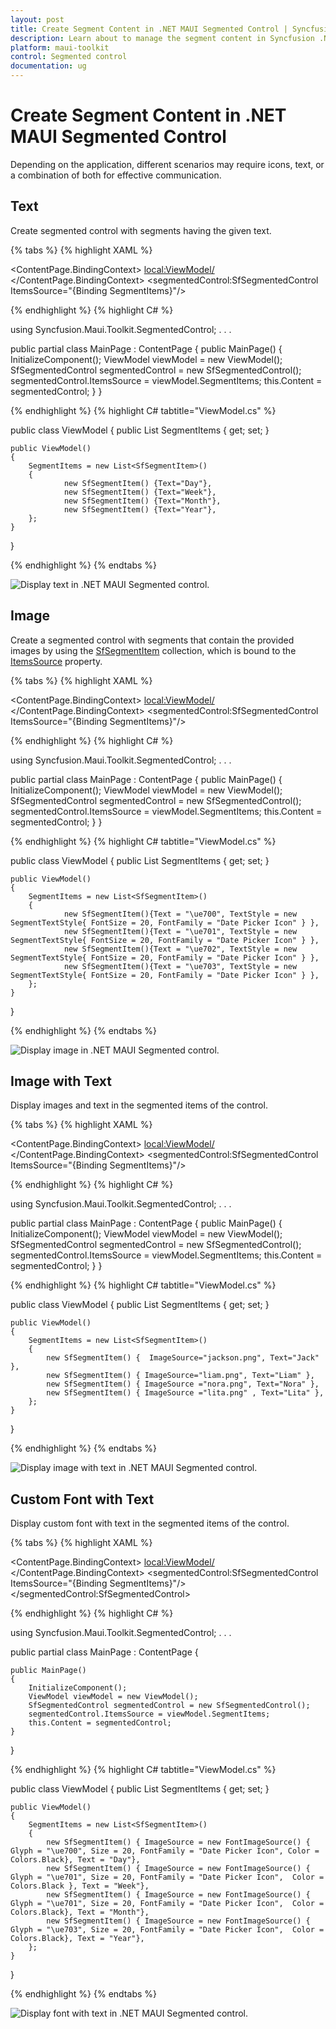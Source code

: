 ```yaml
---
layout: post
title: Create Segment Content in .NET MAUI Segmented Control | Syncfusion
description: Learn about to manage the segment content in Syncfusion .NET MAUI Segmented control (SfSegmentedControl).
platform: maui-toolkit
control: Segmented control
documentation: ug
---
```

 
# Create Segment Content in .NET MAUI Segmented Control

Depending on the application, different scenarios may require icons, text, or a combination of both for effective communication.

## Text
Create segmented control with segments having the given text.

{% tabs %}
{% highlight XAML %}

<ContentPage   
    xmlns:local="clr-namespace:SegmentSample"
    xmlns:segmentedControl="clr-namespace:Syncfusion.Maui.Toolkit.SegmentedControl;assembly=Syncfusion.Maui.Toolkit">
    <ContentPage.BindingContext>
        <local:ViewModel/>
    </ContentPage.BindingContext>
    <segmentedControl:SfSegmentedControl ItemsSource="{Binding SegmentItems}"/>
</ContentPage>

{% endhighlight %}
{% highlight C# %}

using Syncfusion.Maui.Toolkit.SegmentedControl;
. . .

public partial class MainPage : ContentPage
{
    public MainPage()
    {
        InitializeComponent();
        ViewModel viewModel = new ViewModel();
        SfSegmentedControl segmentedControl = new SfSegmentedControl();
        segmentedControl.ItemsSource = viewModel.SegmentItems;
        this.Content = segmentedControl;
    }
}

{% endhighlight %}
{% highlight C# tabtitle="ViewModel.cs" %}

public class ViewModel
{
    public List<SfSegmentItem> SegmentItems { get; set; }

    public ViewModel()
    {
        SegmentItems = new List<SfSegmentItem>()
        {
                new SfSegmentItem() {Text="Day"},
                new SfSegmentItem() {Text="Week"},
                new SfSegmentItem() {Text="Month"},
                new SfSegmentItem() {Text="Year"},
        };
    }
}

{% endhighlight %}
{% endtabs %}

![Display text in .NET MAUI Segmented control.](images/populating-segment-items/text.png)

## Image
Create a segmented control with segments that contain the provided images by using the [SfSegmentItem](https://help.syncfusion.com/cr/maui-toolkit/Syncfusion.Maui.Toolkit.SegmentedControl.SfSegmentItem.html) collection, which is bound to the [ItemsSource](https://help.syncfusion.com/cr/maui-toolkit/Syncfusion.Maui.Toolkit.SegmentedControl.SfSegmentedControl.html#Syncfusion_Maui_Toolkit_SegmentedControl_SfSegmentedControl_ItemsSource) property.

{% tabs %}
{% highlight XAML %}

<ContentPage   
    xmlns:local="clr-namespace:SegmentSample"
    xmlns:segmentedControl="clr-namespace:Syncfusion.Maui.Toolkit.SegmentedControl;assembly=Syncfusion.Maui.Toolkit">
    <ContentPage.BindingContext>
        <local:ViewModel/>
    </ContentPage.BindingContext>
    <segmentedControl:SfSegmentedControl ItemsSource="{Binding SegmentItems}"/>
</ContentPage>

{% endhighlight %}
{% highlight C# %}

using Syncfusion.Maui.Toolkit.SegmentedControl;
. . .

public partial class MainPage : ContentPage
{
    public MainPage()
    {
        InitializeComponent();
        ViewModel viewModel = new ViewModel();
        SfSegmentedControl segmentedControl = new SfSegmentedControl();
        segmentedControl.ItemsSource = viewModel.SegmentItems;
        this.Content = segmentedControl;
    }
}

{% endhighlight %}
{% highlight C# tabtitle="ViewModel.cs" %}

public class ViewModel
{
    public List<SfSegmentItem> SegmentItems { get; set; }

    public ViewModel()
    {
        SegmentItems = new List<SfSegmentItem>()
        {
                new SfSegmentItem(){Text = "\ue700", TextStyle = new SegmentTextStyle{ FontSize = 20, FontFamily = "Date Picker Icon" } },
                new SfSegmentItem(){Text = "\ue701", TextStyle = new SegmentTextStyle{ FontSize = 20, FontFamily = "Date Picker Icon" } },
                new SfSegmentItem(){Text = "\ue702", TextStyle = new SegmentTextStyle{ FontSize = 20, FontFamily = "Date Picker Icon" } },
                new SfSegmentItem(){Text = "\ue703", TextStyle = new SegmentTextStyle{ FontSize = 20, FontFamily = "Date Picker Icon" } },
        };
    }
}

{% endhighlight %}
{% endtabs %}

![Display image in .NET MAUI Segmented control.](images/populating-segment-items/image.png)

## Image with Text
Display images and text in the segmented items of the control.

{% tabs %}
{% highlight XAML %}

<ContentPage   
    xmlns:local="clr-namespace:SegmentSample"
    xmlns:segmentedControl="clr-namespace:Syncfusion.Maui.Toolkit.SegmentedControl;assembly=Syncfusion.Maui.Toolkit">
    <ContentPage.BindingContext>
        <local:ViewModel/>
    </ContentPage.BindingContext>
    <segmentedControl:SfSegmentedControl ItemsSource="{Binding SegmentItems}"/>
</ContentPage>

{% endhighlight %}
{% highlight C# %}

using Syncfusion.Maui.Toolkit.SegmentedControl;
. . .

public partial class MainPage : ContentPage
{
    public MainPage()
    {
        InitializeComponent();
        ViewModel viewModel = new ViewModel();
        SfSegmentedControl segmentedControl = new SfSegmentedControl();
        segmentedControl.ItemsSource = viewModel.SegmentItems;
        this.Content = segmentedControl;
    }
}

{% endhighlight %}
{% highlight C# tabtitle="ViewModel.cs" %}

public class ViewModel
{
    public List<SfSegmentItem> SegmentItems { get; set; }

    public ViewModel()
    {
        SegmentItems = new List<SfSegmentItem>()
        {
            new SfSegmentItem() {  ImageSource="jackson.png", Text="Jack" },
            new SfSegmentItem() { ImageSource="liam.png", Text="Liam" },
            new SfSegmentItem() { ImageSource ="nora.png", Text="Nora" },
            new SfSegmentItem() { ImageSource ="lita.png" , Text="Lita" },
        };
    }
}

{% endhighlight %}
{% endtabs %}

![Display image with text in .NET MAUI Segmented control.](images/populating-segment-items/image-text.png)

## Custom Font with Text
Display custom font with text in the segmented items of the control.

{% tabs %}
{% highlight XAML %}

<ContentPage   
    xmlns:local="clr-namespace:SegmentSample"
    xmlns:segmentedControl="clr-namespace:Syncfusion.Maui.Toolkit.SegmentedControl;assembly=Syncfusion.Maui.Toolkit">
    <ContentPage.BindingContext>
        <local:ViewModel/>
    </ContentPage.BindingContext>
    <segmentedControl:SfSegmentedControl ItemsSource="{Binding SegmentItems}"/>
    </segmentedControl:SfSegmentedControl>
</ContentPage>

{% endhighlight %}
{% highlight C# %}

using Syncfusion.Maui.Toolkit.SegmentedControl;
. . .

public partial class MainPage : ContentPage
{

    public MainPage()
    {
        InitializeComponent();
        ViewModel viewModel = new ViewModel();
        SfSegmentedControl segmentedControl = new SfSegmentedControl();
        segmentedControl.ItemsSource = viewModel.SegmentItems;
        this.Content = segmentedControl;
    }
}

{% endhighlight %}
{% highlight C# tabtitle="ViewModel.cs" %}

public class ViewModel
{
    public List<SfSegmentItem> SegmentItems { get; set; }

    public ViewModel()
    {
        SegmentItems = new List<SfSegmentItem>()
        {
            new SfSegmentItem() { ImageSource = new FontImageSource() { Glyph = "\ue700", Size = 20, FontFamily = "Date Picker Icon", Color = Colors.Black}, Text = "Day"},
            new SfSegmentItem() { ImageSource = new FontImageSource() { Glyph = "\ue701", Size = 20, FontFamily = "Date Picker Icon",  Color = Colors.Black }, Text = "Week"},
            new SfSegmentItem() { ImageSource = new FontImageSource() { Glyph = "\ue701", Size = 20, FontFamily = "Date Picker Icon",  Color = Colors.Black}, Text = "Month"},
            new SfSegmentItem() { ImageSource = new FontImageSource() { Glyph = "\ue703", Size = 20, FontFamily = "Date Picker Icon",  Color = Colors.Black}, Text = "Year"},
        };
    }
}

{% endhighlight %}
{% endtabs %}

![Display font with text in .NET MAUI Segmented control.](images/populating-segment-items/font-text.png)